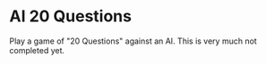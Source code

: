# AI 20 Questions

Play a game of "20 Questions" against an AI. This is very much not completed yet.
